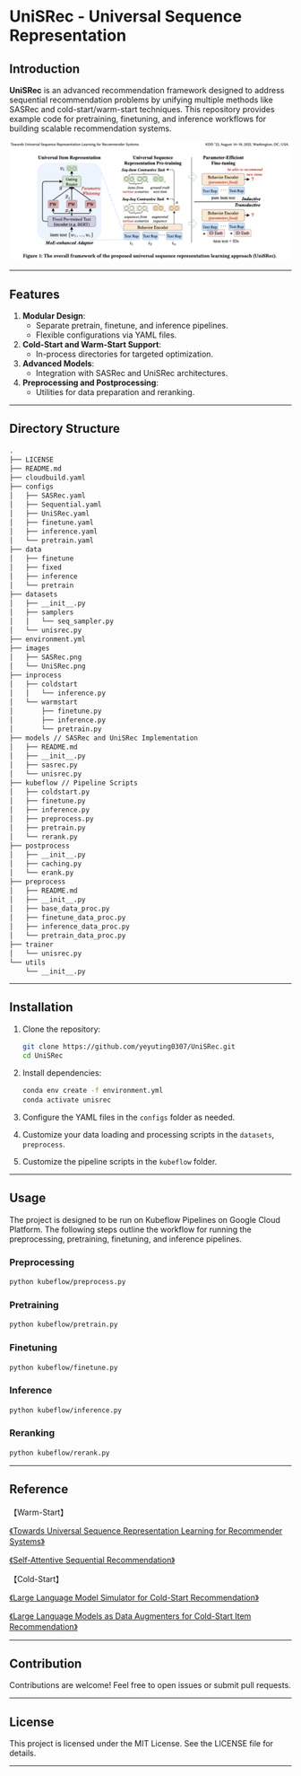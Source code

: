 UniSRec - Universal Sequence Representation
===

## Introduction

**UniSRec** is an advanced recommendation framework designed to address sequential recommendation problems by unifying multiple methods like SASRec and cold-start/warm-start techniques. This repository provides example code for pretraining, finetuning, and inference workflows for building scalable recommendation systems.

![UniSRec](./images/UniSRec.png)

---

## Features

1. **Modular Design**:
   - Separate pretrain, finetune, and inference pipelines.
   - Flexible configurations via YAML files.
2. **Cold-Start and Warm-Start Support**:
   - In-process directories for targeted optimization.
3. **Advanced Models**:
   - Integration with SASRec and UniSRec architectures.
4. **Preprocessing and Postprocessing**:
   - Utilities for data preparation and reranking.

---

## Directory Structure 

```
.
├── LICENSE
├── README.md
├── cloudbuild.yaml
├── configs 
│   ├── SASRec.yaml
│   ├── Sequential.yaml
│   ├── UniSRec.yaml
│   ├── finetune.yaml
│   ├── inference.yaml
│   └── pretrain.yaml
├── data
│   ├── finetune
│   ├── fixed
│   ├── inference
│   └── pretrain
├── datasets
│   ├── __init__.py
│   ├── samplers
│   │   └── seq_sampler.py
│   └── unisrec.py
├── environment.yml
├── images
│   ├── SASRec.png
│   └── UniSRec.png
├── inprocess 
│   ├── coldstart
│   │   └── inference.py
│   └── warmstart
│       ├── finetune.py
│       ├── inference.py
│       └── pretrain.py
├── models // SASRec and UniSRec Implementation
│   ├── README.md
│   ├── __init__.py
│   ├── sasrec.py
│   └── unisrec.py
├── kubeflow // Pipeline Scripts
│   ├── coldstart.py
│   ├── finetune.py
│   ├── inference.py
│   ├── preprocess.py
│   ├── pretrain.py
│   └── rerank.py
├── postprocess 
│   ├── __init__.py
│   ├── caching.py
│   └── erank.py
├── preprocess
│   ├── README.md
│   ├── __init__.py
│   ├── base_data_proc.py
│   ├── finetune_data_proc.py
│   ├── inference_data_proc.py
│   └── pretrain_data_proc.py
├── trainer
│   └── unisrec.py
└── utils 
    └── __init__.py
```

---

## Installation

1. Clone the repository:
   ```bash
   git clone https://github.com/yeyuting0307/UniSRec.git
   cd UniSRec
   ```

2. Install dependencies:
   ```bash
   conda env create -f environment.yml
   conda activate unisrec
   ```

3. Configure the YAML files in the `configs` folder as needed.

4. Customize your data loading and processing scripts in the `datasets`, `preprocess`.

5. Customize the pipeline scripts in the `kubeflow` folder.

---

## Usage 
The project is designed to be run on Kubeflow Pipelines on Google Cloud Platform. The following steps outline the workflow for running the preprocessing, pretraining, finetuning, and inference pipelines.

### Preprocessing
```bash
python kubeflow/preprocess.py
```

### Pretraining
```bash
python kubeflow/pretrain.py
```

### Finetuning
```bash
python kubeflow/finetune.py 
```

### Inference
```bash
python kubeflow/inference.py
```

### Reranking
```bash
python kubeflow/rerank.py
```

---
## Reference

【Warm-Start】

[《Towards Universal Sequence Representation Learning for Recommender Systems》](https://arxiv.org/abs/2206.05941)


[《Self-Attentive Sequential Recommendation》](https://arxiv.org/abs/1808.09781)


【Cold-Start】

[《Large Language Model Simulator for Cold-Start Recommendation》](https://arxiv.org/abs/2402.09176)

[《Large Language Models as Data Augmenters for Cold-Start Item Recommendation》](https://arxiv.org/abs/2402.11724)

---

## Contribution 

Contributions are welcome! Feel free to open issues or submit pull requests.

---

## License

This project is licensed under the MIT License. See the LICENSE file for details.

---





